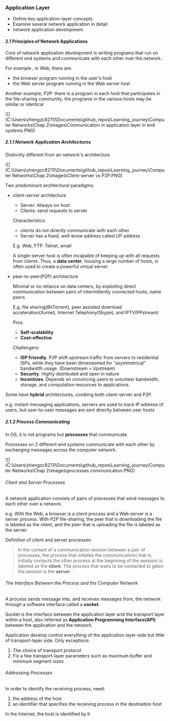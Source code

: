 ### Application Layer

- Define key application-layer concepts
- Examine several network application in detail
- network application development

#### 2.1 Principles of Network Applications

Core of network application development is writing programs that run on different end systems and communicate with each other over the network.

For example , in Web, there are:

- the browser program running in the user's host
- the Web server program running in the Web server host

Another example, P2P: there is a program in each host that participates in the file-sharing community, the programs in the various hosts may be similar or identical

![](C:\Users\zhengzc8270\Documents\github_repos\Learning_journey\Computer Networks\Chap 2\images\Communication in application layer in end systems.PNG)

##### 2.1.1 Network Application Architectures

Distinctly different from an network's architecture.

![](C:\Users\zhengzc8270\Documents\github_repos\Learning_journey\Computer Networks\Chap 2\images\Client-server vs P2P.PNG)

Two predominant architectural paradigms:

- client-server architecture

  - Server: Always-on host
  - Clients: send  requests to server

  Characteristics:

  - clients do not directly communicate with each other
  - Server has a fixed, well-know address called UP address

  E.g. Web, FTP. Telnet, email

  A single-server host is often incapable of keeping up with all requests from clients. Thus, a **data center**, housing a large number of hosts, is often used to create a powerful virtual server.

- peer-to-peer(P2P) architecture 

  Minimal or no reliance on data centers, by exploiting direct communication between pairs of intermittently connected hosts, name *peers*. 

  E.g. file sharing(BitTorrent), peer assisted download acceleration(Xunlei), Internet Telephony(Skype), and IPTV(PPstream)

  Pros:

  - **Self-scalability**
  - **Cost-effective**

  Challengers:

  - **ISP Friendly**. P2P shift upstream traffic from servers to residential ISPs, while they have been dimensioned for "asymmetrical" bandwidth usage. (Downstream > Upstream)
  - **Security**. Highly distributed and open in nature
  - **Incentives**. Depends on convincing users to volunteer bandwidth, storage, and computation resources to applications.

Some have **hybrid** architectures, combing both client-server and P2P.

e.g. instant messaging applications, servers are used to track IP address of users, but user-to-user messages are sent directly between user hosts

##### 2.1.2 Process Communicating

In OS, it is not programs but **processes** that communicate.

Processes on 2 different end systems communicate with each other by exchanging messages across the computer network.

![](C:\Users\zhengzc8270\Documents\github_repos\Learning_journey\Computer Networks\Chap 2\images\processes communication.PNG)

###### Client and Server Processes

A network application consists of pairs of processes that send messages to each other over a  network.

e.g. With  the  Web,  a browser is a client process and a Web server is a server process. With P2P file-sharing, the peer that is downloading the file is labeled as the client, and the peer that is uploading the file is labeled as the server.

Definition of client and server processes:

> In the context of a communication session between a pair of processes, the process that initiates the communication( that is, initially contacts the other process at the beginning of the session) is labeled as the **client**. The process that waits to be contacted to gebin the session is the **server**.

###### The Interface Between the Process and the Computer Network

A process sends message into, and receives messages from, the network through a software interface called a **socket**.

Socket is the interface between the application layer and the transport layer within a host, also referred as **Application Programming Interface(API)** between the application and the network.

Application develop control everything of the application layer-side but little of transport-layer side. Only exceptions:

1. The choice of transport protocol
2. Fix a few transport-layer parameters such as maximum buffer and minimum segment sizes 

###### Addressing Processes

In order to  identify the receiving process, need:

1. the address of the host
2. an identifier that specifies the receiving process in the destination host

In the Internet, the host is identified by it